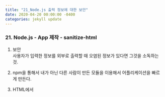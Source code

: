 ```yaml
---
title: "21_Node.js 출력 정보에 대한 보안"
date: 2020-04-20 00:00:00 -0400
categories: jekyll update
---
```


### 21. Node.js - App 제작 - sanitize-html

  1. 보안<br>
   사용자가 입력한 정보를 외부로 출력할 때 오염된 정보가 있다면 그것을 소독하는 것.

  2. npm을 통해서 내가 아닌 다른 사람이 만든 모듈을 이용해서 어플리케이션을 빠르게 만든다.

  3. HTML에서 <script> 같은 문자를 비활성화 시키는 작업을 하도록 한다.

소독, 살균이란 의미의 npm sanitize html 구글링

### npm sanitize-html

- script, a 태그 등 태그를 변환시켜 악성 스크립트로 변질되는 것을 막아주는 보안 라이브러리이다.

- npm에 등록된 수많은 모듈들이 서비스되고 있는 포털같은 곳<br>
  https://www.npmjs.com/package/sanitize-html

- sanitize-html 모듈을 Node.js로 만든 어플리케이션에서 부품으로 사용한다

### npm 사용하기<br>
애플리케이션을 npm으로 관리하기 위한 절차

    npm init

package name 은 그냥 enter를 치면 기본적으로 디렉토리의 이름이 패키지 name이 된다.<br>
자신의 어플리케이션을 패키지로서 관리한다.

계속해서 enter 입력, package.json 파일 안에 프로젝트 정보가 생성된다.

사용하고 싶은 패키지 설치

    npm install -S sanitize-html

-S : 진행에 해당하는 프로젝트에서만 사용할 부품으로서 설치하게 된다.<br>
-g : 전역으로 적용

node_modules 라는 디렉토리가 생성되고 그 안에<br>
sanitize-html 디렉토리와 파일들을 확인 할 수 있다.

package.json 파일에 **dependencies(의존성)** 를 보면 sanitize-html을 확인 할 수 있다.<br>
- 소프트웨어에서 의존성이란 어플리케이션이 sanitize-html을 쓰고 있다면 그것에 의존하고 있다는 뜻이다.<br>
- 만들고 있는 프로젝트가 어떤 외부 소프트웨어들의 의존하고 있는지를 보여준다.

node_modules에 이 밖에도 설치된 다른 디렉토리들은<br>
sanitize-html이 의존하고 있는 다른 소프트웨어들이다.

이런 복잡한 의존관계를 npm이 관리하고 있는 것이다.
